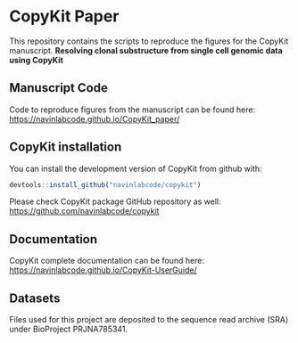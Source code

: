 
<!-- README.md is generated from README.Rmd. Please edit that file -->

# CopyKit Paper

<!-- badges: start -->
<!-- badges: end -->

This repository contains the scripts to reproduce the figures for the
CopyKit manuscript. **Resolving clonal substructure from single cell
genomic data using CopyKit**

## Manuscript Code

Code to reproduce figures from the manuscript can be found here:
<https://navinlabcode.github.io/CopyKit_paper/>

## CopyKit installation

You can install the development version of CopyKit from github with:

``` r
devtools::install_github("navinlabcode/copykit")
```

Please check CopyKit package GitHub repository as well:
<https://github.com/navinlabcode/copykit>

## Documentation

CopyKit complete documentation can be found here:
<https://navinlabcode.github.io/CopyKit-UserGuide/>

## Datasets

Files used for this project are deposited to the sequence read archive
(SRA) under BioProject PRJNA785341.
